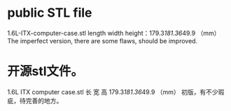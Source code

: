 # public STL file 
1.6L-ITX-computer-case.stl  length width height：179.3*181.36*49.9 （mm）
The imperfect version, there are some flaws, should be improved.

# 开源stl文件。
1.6L ITX computer case.stl 长 宽 高 179.3*181.36*49.9 （mm）
初版，有不少瑕疵，待完善的地方。
